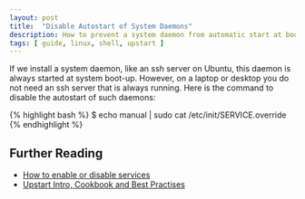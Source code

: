 ```yaml
---
layout: post
title:  "Disable Autostart of System Daemons"
description: How to prevent a system daemon from automatic start at boot-up.
tags: [ guide, linux, shell, upstart ]
---
```

If we install a system daemon, like an ssh server on Ubuntu, this daemon is always started at system boot-up.
However, on a laptop or desktop you do not need an ssh server that is always running.
Here is the command to disable the autostart of such daemons:

{% highlight bash %}
$ echo manual | sudo cat /etc/init/SERVICE.override
{% endhighlight %}

## Further Reading
 * [How to enable or disable services](http://askubuntu.com/a/19324)
 * [Upstart Intro, Cookbook and Best Practises](http://upstart.ubuntu.com/cookbook/#manual)